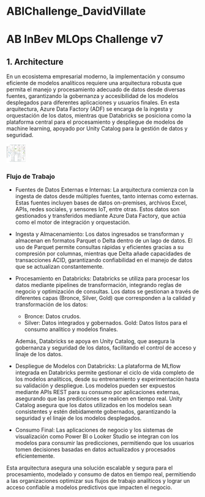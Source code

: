# ABIChallenge_DavidVillate

# AB InBev MLOps Challenge v7

## 1. Architecture

En un ecosistema empresarial moderno, la implementación y consumo eficiente de modelos analíticos requiere una arquitectura robusta que permita el manejo y procesamiento adecuado de datos desde diversas fuentes, garantizando la gobernanza y accesibilidad de los modelos desplegados para diferentes aplicaciones y usuarios finales. En esta arquitectura, Azure Data Factory (ADF) se encarga de la ingesta y orquestación de los datos, mientras que Databricks se posiciona como la plataforma central para el procesamiento y despliegue de modelos de machine learning, apoyado por Unity Catalog para la gestión de datos y seguridad.

<div align="left">
    <img src="Images/Architecture.jpg" width="50" height="50">
</div>

### Flujo de Trabajo
- Fuentes de Datos Externas e Internas: La arquitectura comienza con la ingesta de datos desde múltiples fuentes, tanto internas como externas. Estas fuentes incluyen bases de datos on-premises, archivos Excel, APIs, redes sociales, y sensores IoT, entre otras. Estos datos son gestionados y transferidos mediante Azure Data Factory, que actúa como el motor de integración y orquestación.

- Ingesta y Almacenamiento: Los datos ingresados se transforman y almacenan en formatos Parquet o Delta dentro de un lago de datos. El uso de Parquet permite consultas rápidas y eficientes gracias a su compresión por columnas, mientras que Delta añade capacidades de transacciones ACID, garantizando confiabilidad en el manejo de datos que se actualizan constantemente.

- Procesamiento en Databricks: Databricks se utiliza para procesar los datos mediante pipelines de transformación, integrando reglas de negocio y optimización de consultas. Los datos se gestionan a través de diferentes capas (Bronce, Silver, Gold) que corresponden a la calidad y transformación de los datos:

    - Bronce: Datos crudos.
    - Silver: Datos integrados y gobernados.
     Gold: Datos listos para el consumo analítico y modelos finales.
    
    Además, Databricks se apoya en Unity Catalog, que asegura la gobernanza y seguridad de  los datos, facilitando el control de acceso y linaje de los datos.

- Despliegue de Modelos con Databricks: La plataforma de MLflow integrada en Databricks permite gestionar el ciclo de vida completo de los modelos analíticos, desde su entrenamiento y experimentación hasta su validación y despliegue. Los modelos pueden ser expuestos mediante APIs REST para su consumo por aplicaciones externas, asegurando que las predicciones se realicen en tiempo real. Unity Catalog asegura que los datos utilizados en los modelos sean consistentes y estén debidamente gobernados, garantizando la seguridad y el linaje de los modelos desplegados.

- Consumo Final: Las aplicaciones de negocio y los sistemas de visualización como Power BI o Looker Studio se integran con los modelos para consumir las predicciones, permitiendo que los usuarios tomen decisiones basadas en datos actualizados y procesados eficientemente.

Esta arquitectura asegura una solución escalable y segura para el procesamiento, modelado y consumo de datos en tiempo real, permitiendo a las organizaciones optimizar sus flujos de trabajo analíticos y lograr un acceso confiable a modelos predictivos que impacten el negocio.

